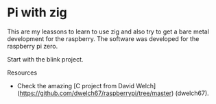 # Pi with zig

This are my leassons to learn to use zig and also try to get a bare metal
development for the raspberry. The software was developed for the raspberry pi zero.

Start with the blink project.

Resources

* Check the amazing [C project from David Welch]
(https://github.com/dwelch67/raspberrypi/tree/master) (dwelch67).

